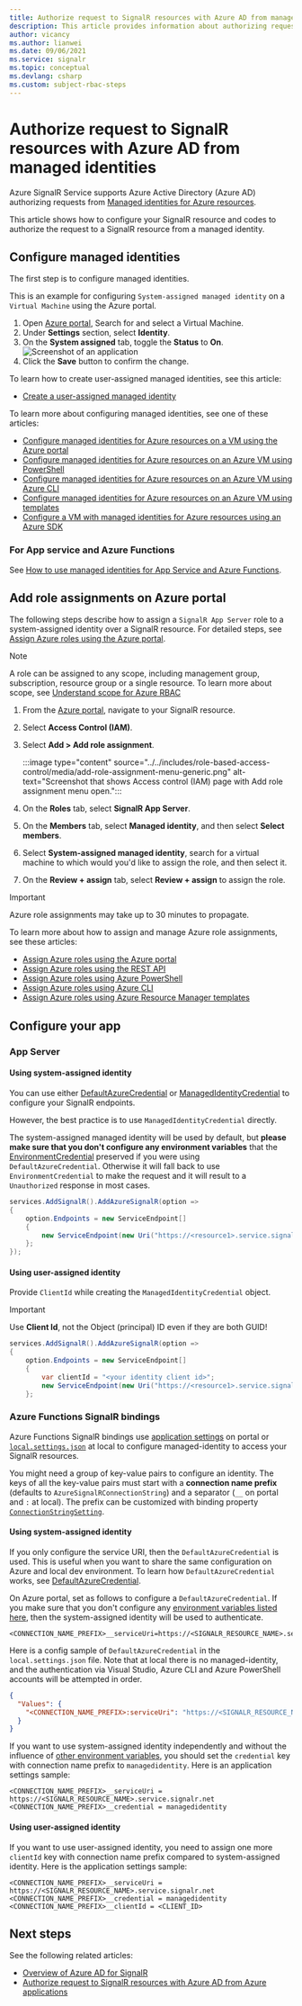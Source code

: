```yaml
---
title: Authorize request to SignalR resources with Azure AD from managed identities
description: This article provides information about authorizing request to SignalR resources with Azure AD from managed identities
author: vicancy
ms.author: lianwei
ms.date: 09/06/2021
ms.service: signalr
ms.topic: conceptual
ms.devlang: csharp
ms.custom: subject-rbac-steps
---
```


# Authorize request to SignalR resources with Azure AD from managed identities
Azure SignalR Service supports Azure Active Directory (Azure AD) authorizing requests from [Managed identities for Azure resources](../active-directory/managed-identities-azure-resources/overview.md).

This article shows how to configure your SignalR resource and codes to authorize the request to a SignalR resource from a managed identity.

## Configure managed identities

The first step is to configure managed identities.

This is an example for configuring `System-assigned managed identity` on a `Virtual Machine` using the Azure portal.

1. Open [Azure portal](https://portal.azure.com/), Search for and select a Virtual Machine.
1. Under **Settings** section, select **Identity**.
1. On the **System assigned** tab, toggle the **Status** to **On**.
   ![Screenshot of an application](./media/authenticate/identity-virtual-machine.png)
1. Click the **Save** button to confirm the change.


To learn how to create user-assigned managed identities, see this article:
- [Create a user-assigned managed identity](../active-directory/managed-identities-azure-resources/how-manage-user-assigned-managed-identities.md#create-a-user-assigned-managed-identity)

To learn more about configuring managed identities, see one of these articles:

- [Configure managed identities for Azure resources on a VM using the Azure portal](../active-directory/managed-identities-azure-resources/qs-configure-portal-windows-vm.md)
- [Configure managed identities for Azure resources on an Azure VM using PowerShell](../active-directory/managed-identities-azure-resources/qs-configure-powershell-windows-vm.md)
- [Configure managed identities for Azure resources on an Azure VM using Azure CLI](../active-directory/managed-identities-azure-resources/qs-configure-cli-windows-vm.md)
- [Configure managed identities for Azure resources on an Azure VM using templates](../active-directory/managed-identities-azure-resources/qs-configure-template-windows-vm.md)
- [Configure a VM with managed identities for Azure resources using an Azure SDK](../active-directory/managed-identities-azure-resources/qs-configure-sdk-windows-vm.md)

### For App service and Azure Functions

See [How to use managed identities for App Service and Azure Functions](../app-service/overview-managed-identity.md).

## Add role assignments on Azure portal

The following steps describe how to assign a `SignalR App Server` role to a system-assigned identity over a SignalR resource. For detailed steps, see [Assign Azure roles using the Azure portal](../role-based-access-control/role-assignments-portal.md).

> [!Note]
> A role can be assigned to any scope, including management group, subscription, resource group or a single resource. To learn more about scope, see [Understand scope for Azure RBAC](../role-based-access-control/scope-overview.md)

1. From the [Azure portal](https://portal.azure.com/), navigate to your SignalR resource.

1. Select **Access Control (IAM)**.

1. Select **Add > Add role assignment**.

   :::image type="content" source="../../includes/role-based-access-control/media/add-role-assignment-menu-generic.png" alt-text="Screenshot that shows Access control (IAM) page with Add role assignment menu open.":::

1. On the **Roles** tab, select **SignalR App Server**.

1. On the **Members** tab, select **Managed identity**, and then select **Select members**.

1. Select **System-assigned managed identity**, search for a virtual machine to which would you'd like to assign the role, and then select it.

1. On the **Review + assign** tab, select **Review + assign** to assign the role.

> [!IMPORTANT]
> Azure role assignments may take up to 30 minutes to propagate.

To learn more about how to assign and manage Azure role assignments, see these articles:
- [Assign Azure roles using the Azure portal](../role-based-access-control/role-assignments-portal.md)
- [Assign Azure roles using the REST API](../role-based-access-control/role-assignments-rest.md)
- [Assign Azure roles using Azure PowerShell](../role-based-access-control/role-assignments-powershell.md)
- [Assign Azure roles using Azure CLI](../role-based-access-control/role-assignments-cli.md)
- [Assign Azure roles using Azure Resource Manager templates](../role-based-access-control/role-assignments-template.md)

## Configure your app

### App Server

#### Using system-assigned identity

You can use either [DefaultAzureCredential](/dotnet/api/overview/azure/identity-readme#defaultazurecredential) or [ManagedIdentityCredential](/dotnet/api/azure.identity.managedidentitycredential) to configure your SignalR endpoints.


However, the best practice is to use `ManagedIdentityCredential` directly.

The system-assigned managed identity will be used by default, but **please make sure that you don't configure any environment variables** that the [EnvironmentCredential](/dotnet/api/azure.identity.environmentcredential) preserved if you were using `DefaultAzureCredential`. Otherwise it will fall back to use `EnvironmentCredential` to make the request and it will result to a `Unauthorized` response in most cases.

```C#
services.AddSignalR().AddAzureSignalR(option =>
{
    option.Endpoints = new ServiceEndpoint[]
    {
        new ServiceEndpoint(new Uri("https://<resource1>.service.signalr.net"), new ManagedIdentityCredential()),
    };
});
```

#### Using user-assigned identity

Provide `ClientId` while creating the  `ManagedIdentityCredential` object.

> [!IMPORTANT]
> Use **Client Id**, not the Object (principal) ID even if they are both GUID!

```C#
services.AddSignalR().AddAzureSignalR(option =>
{
    option.Endpoints = new ServiceEndpoint[]
    {
        var clientId = "<your identity client id>";
        new ServiceEndpoint(new Uri("https://<resource1>.service.signalr.net"), new ManagedIdentityCredential(clientId)),
    };
```

### Azure Functions SignalR bindings

Azure Functions SignalR bindings use [application settings](../azure-functions/functions-how-to-use-azure-function-app-settings.md) on portal or [`local.settings.json`](../azure-functions/functions-develop-local.md#local-settings-file) at local to configure managed-identity to access your SignalR resources.

You might need a group of key-value pairs to configure an identity. The keys of all the key-value pairs must start with a **connection name prefix** (defaults to `AzureSignalRConnectionString`) and a separator (`__` on portal and `:` at local). The prefix can be customized with binding property [`ConnectionStringSetting`](../azure-functions/functions-bindings-signalr-service.md).

#### Using system-assigned identity

If you only configure the service URI, then the `DefaultAzureCredential` is used. This is useful when you want to share the same configuration on Azure and local dev environment. To learn how `DefaultAzureCredential` works, see [DefaultAzureCredential](/dotnet/api/overview/azure/identity-readme#defaultazurecredential).

On Azure portal, set as follows to configure a `DefaultAzureCredential`. If you make sure that you don't configure any [environment variables listed here](/dotnet/api/overview/azure/identity-readme#environment-variables), then the system-assigned identity will be used to authenticate.
```
<CONNECTION_NAME_PREFIX>__serviceUri=https://<SIGNALR_RESOURCE_NAME>.service.signalr.net
```

Here is a config sample of `DefaultAzureCredential` in the `local.settings.json` file. Note that at local there is no managed-identity, and the authentication via Visual Studio, Azure CLI and Azure PowerShell accounts will be attempted in order.
```json
{
  "Values": {
    "<CONNECTION_NAME_PREFIX>:serviceUri": "https://<SIGNALR_RESOURCE_NAME>.service.signalr.net"
  }
}
```

If you want to use system-assigned identity independently and without the influence of [other environment variables](/dotnet/api/overview/azure/identity-readme#environment-variables), you should set the `credential` key with connection name prefix to `managedidentity`. Here is an application settings sample:

```
<CONNECTION_NAME_PREFIX>__serviceUri = https://<SIGNALR_RESOURCE_NAME>.service.signalr.net
<CONNECTION_NAME_PREFIX>__credential = managedidentity
```

#### Using user-assigned identity

If you want to use user-assigned identity, you need to assign one more `clientId` key with connection name prefix compared to system-assigned identity. Here is the application settings sample:
```
<CONNECTION_NAME_PREFIX>__serviceUri = https://<SIGNALR_RESOURCE_NAME>.service.signalr.net
<CONNECTION_NAME_PREFIX>__credential = managedidentity
<CONNECTION_NAME_PREFIX>__clientId = <CLIENT_ID>
```
## Next steps

See the following related articles:
- [Overview of Azure AD for SignalR](signalr-concept-authorize-azure-active-directory.md)
- [Authorize request to SignalR resources with Azure AD from Azure applications](signalr-howto-authorize-application.md)
